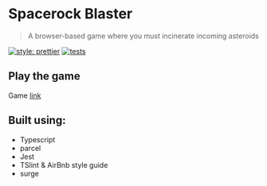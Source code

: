 # Spacerock Blaster

> A browser-based game where you must incinerate incoming asteroids

[![style: prettier](https://img.shields.io/badge/style-prettier-ff69b4.svg)](https://github.com/prettier/prettier)
[![tests](https://img.shields.io/badge/tests-jest-99424f.svg)](https://github.com/facebook/jest)

## Play the game

Game [link](https://asteroid-blast.surge.sh/)

## Built using:

- Typescript
- parcel
- Jest
- TSlint & AirBnb style guide
- surge

